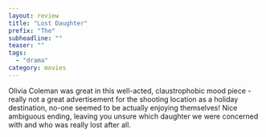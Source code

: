 ```yaml
---
layout: review
title: "Lost Daughter"
prefix: "The"
subheadline: ""
teaser: ""
tags:
  - "drama"
category: movies
---
```


Olivia Coleman was great in this well-acted, claustrophobic mood piece - really not a great advertisement for the shooting location as a holiday destination, no-one seemed to be actually enjoying themselves! Nice ambiguous ending, leaving you unsure which daughter we were concerned with and who was really lost after all.
